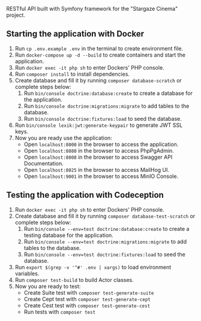 RESTful API built with Symfony framework for the "Stargaze Cinema" project.

## Starting the application with Docker

1. Run `cp .env.example .env` in the terminal to create environment file.
2. Run `docker-compose up -d --build` to create containers and start the application.
3. Run `docker exec -it php sh` to enter Dockers' PHP console.
4. Run `composer install` to install dependencies.
5. Create database and fill it by running `composer database-scratch` or complete steps below:
    1. Run `bin/console doctrine:database:create` to create a database for the application.
    2. Run `bin/console doctrine:migrations:migrate` to add tables to the database.
    3. Run `bin/console doctrine:fixtures:load` to seed the database.
6. Run `bin/console lexik:jwt:generate-keypair` to generate JWT SSL keys.
7. Now you are ready use the application:
    - Open `localhost:8000` in the browser to access the application.
    - Open `localhost:8080` in the browser to access PhpPgAdmin.
    - Open `localhost:8008` in the browser to access Swagger API Documentation.
    - Open `localhost:8025` in the browser to access MailHog UI.
    - Open `localhost:9001` in the browser to access MinIO Console.

## Testing the application with Codeception

1. Run `docker exec -it php sh` to enter Dockers' PHP console.
2. Create database and fill it by running `composer database-test-scratch` or complete steps below:
    1. Run `bin/console --env=test doctrine:database:create` to create a testing database for the application.
    2. Run `bin/console --env=test doctrine:migrations:migrate` to add tables to the database.
    3. Run `bin/console --env=test doctrine:fixtures:load` to seed the database.
3. Run `export $(grep -v '^#' .env | xargs)` to load environment variables.
4. Run `composer test-build` to build Actor classes.
5. Now you are ready to test:
    - Create Suite test with `composer test-generate-suite`
    - Create Cept test with `composer test-generate-cept`
    - Create Cest test with `composer test-generate-cest`
    - Run tests with `composer test`

